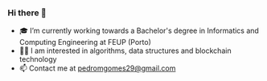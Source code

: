### Hi there 👋

- 🎓 I’m currently working towards a Bachelor's degree in Informatics and Computing Engineering at FEUP (Porto)
- 👨‍💻 I am interested in algorithms, data structures and blockchain technology
- 📫 Contact me at pedromgomes29@gmail.com

